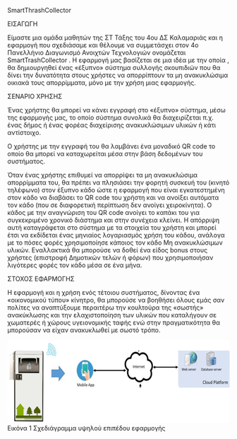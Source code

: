 SmartThrashCollector

ΕΙΣΑΓΩΓΗ

Είμαστε μια ομάδα μαθητών της ΣΤ Τάξης του 4ου ΔΣ Καλαμαριάς και η εφαρμογή που σχεδιάσαμε και θέλουμε να συμμετάσχει στον 4ο Πανελλήνιο Διαγωνισμό Ανοιχτών Τεχνολογιών ονομάζεται SmartTrashCollector . Η εφαρμογή μας βασίζεται σε μια ιδέα με την οποία , θα δημιουργηθεί ένας «έξυπνο» σύστημα συλλογής σκουπιδιών που θα δίνει την δυνατότητα στους χρήστες να απορρίπτουν τα μη ανακυκλώσιμα οικιακά τους απορρίμματα, μόνο με την χρήση μιας εφαρμογής.

ΣΕΝΑΡΙΟ ΧΡΗΣΗΣ

Ένας χρήστης θα μπορεί να κάνει εγγραφή στο «έξυπνο»  σύστημα, μέσω της εφαρμογής μας, το οποίο σύστημα συνολικά θα διαχειρίζεται π.χ. ένας δήμος ή ένας φορέας διαχείρισης ανακυκλώσιμων υλικών ή κάτι αντίστοιχο.

Ο χρήστης με την εγγραφή του θα λαμβάνει ένα μοναδικό QR code το οποίο θα μπορεί να καταχωρείται μέσα στην βάση δεδομένων του συστήματος.

Όταν ένας χρήστης επιθυμεί να απορρίψει τα μη ανακυκλώσιμα απορρίμματα του, θα πρέπει να πλησιάσει την φορητή συσκευή του (κινητό τηλέφωνο) στον έξυπνο κάδο ώστε η εφαρμογή που είναι εγκατεστημένη στον κάδο να διαβάσει το QR code του χρήστη και να ανοίξει αυτόματα τον κάδο (που σε διαφορετική περίπτωση δεν ανοίγει χειροκίνητα). Ο κάδος με την αναγνώριση του QR code ανοίγει το καπάκι του για συγκεκριμένο χρονικό διάστημα και στην συνέχεια κλείνει. Η απόρριψη αυτή καταγράφεται στο σύστημα με τα στοιχεία του χρήστη και μπορεί έτσι να εκδίδεται ένας μηνιαίος λογαριασμός χρήση του κάδου, ανάλογα με το πόσες φορές χρησιμοποίησε κάποιος τον κάδο Μη ανακυκλώσιμων υλικών. Εναλλακτικά θα μπορούσε να δοθεί ένα είδος bonus στους χρήστες (επιστροφή Δημοτικών τελών ή φόρων) που χρησιμοποιήσαν λιγότερες φορές τον κάδο μέσα σε ένα μήνα.

ΣΤΟΧΟΣ ΕΦΑΡΜΟΓΗΣ


 
Η εφαρμογή και η χρήση ενός τέτοιου συστήματος, δίνοντας ένα «οικονομικού τύπου» κίνητρο, θα μπορούσε να βοηθήσει όλους εμάς σαν πολίτες να αναπτύξουμε περαιτέρω την κουλτούρα της «σωστής» ανακύκλωσης και την ελαχιστοποίηση των υλικών που καταλήγουν σε χωματερές ή χώρους υγειονομικής ταφής ενώ στην πραγματικότητα θα μπορούσαν να είχαν ανακυκλωθεί με σωστό τρόπο.

<img width=632 height=188 src="High_level_design.png">
Εικόνα 1 Σχεδιάγραμμα υψηλού επιπέδου εφαρμογής

